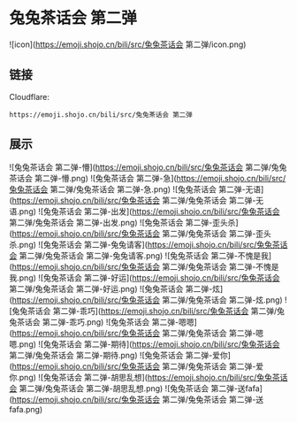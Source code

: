 # 兔兔茶话会 第二弹
![icon](https://emoji.shojo.cn/bili/src/兔兔茶话会 第二弹/icon.png)
## 链接
Cloudflare:
```
https://emoji.shojo.cn/bili/src/兔兔茶话会 第二弹
```
## 展示
![兔兔茶话会 第二弹-懵](https://emoji.shojo.cn/bili/src/兔兔茶话会 第二弹/兔兔茶话会 第二弹-懵.png)
![兔兔茶话会 第二弹-急](https://emoji.shojo.cn/bili/src/兔兔茶话会 第二弹/兔兔茶话会 第二弹-急.png)
![兔兔茶话会 第二弹-无语](https://emoji.shojo.cn/bili/src/兔兔茶话会 第二弹/兔兔茶话会 第二弹-无语.png)
![兔兔茶话会 第二弹-出发](https://emoji.shojo.cn/bili/src/兔兔茶话会 第二弹/兔兔茶话会 第二弹-出发.png)
![兔兔茶话会 第二弹-歪头杀](https://emoji.shojo.cn/bili/src/兔兔茶话会 第二弹/兔兔茶话会 第二弹-歪头杀.png)
![兔兔茶话会 第二弹-兔兔请客](https://emoji.shojo.cn/bili/src/兔兔茶话会 第二弹/兔兔茶话会 第二弹-兔兔请客.png)
![兔兔茶话会 第二弹-不愧是我](https://emoji.shojo.cn/bili/src/兔兔茶话会 第二弹/兔兔茶话会 第二弹-不愧是我.png)
![兔兔茶话会 第二弹-好运](https://emoji.shojo.cn/bili/src/兔兔茶话会 第二弹/兔兔茶话会 第二弹-好运.png)
![兔兔茶话会 第二弹-炫](https://emoji.shojo.cn/bili/src/兔兔茶话会 第二弹/兔兔茶话会 第二弹-炫.png)
![兔兔茶话会 第二弹-乖巧](https://emoji.shojo.cn/bili/src/兔兔茶话会 第二弹/兔兔茶话会 第二弹-乖巧.png)
![兔兔茶话会 第二弹-嗯嗯](https://emoji.shojo.cn/bili/src/兔兔茶话会 第二弹/兔兔茶话会 第二弹-嗯嗯.png)
![兔兔茶话会 第二弹-期待](https://emoji.shojo.cn/bili/src/兔兔茶话会 第二弹/兔兔茶话会 第二弹-期待.png)
![兔兔茶话会 第二弹-爱你](https://emoji.shojo.cn/bili/src/兔兔茶话会 第二弹/兔兔茶话会 第二弹-爱你.png)
![兔兔茶话会 第二弹-胡思乱想](https://emoji.shojo.cn/bili/src/兔兔茶话会 第二弹/兔兔茶话会 第二弹-胡思乱想.png)
![兔兔茶话会 第二弹-送fafa](https://emoji.shojo.cn/bili/src/兔兔茶话会 第二弹/兔兔茶话会 第二弹-送fafa.png)
